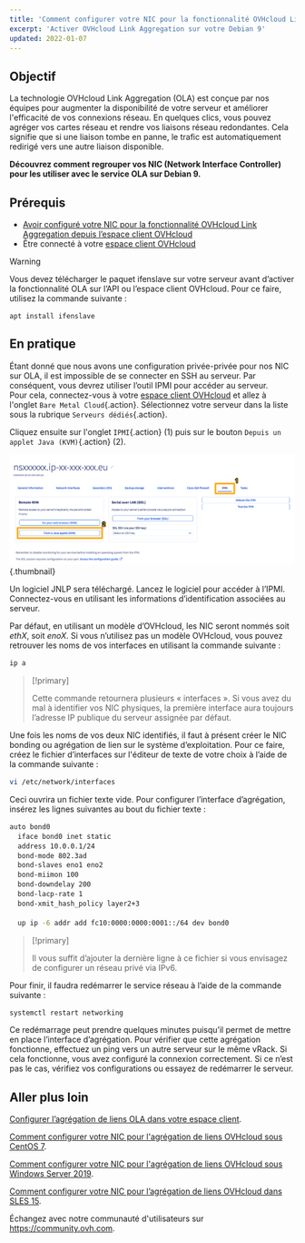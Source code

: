 ```yaml
---
title: 'Comment configurer votre NIC pour la fonctionnalité OVHcloud Link Aggregation sur Debian 9'
excerpt: 'Activer OVHcloud Link Aggregation sur votre Debian 9'
updated: 2022-01-07
---
```



## Objectif

La technologie OVHcloud Link Aggregation (OLA) est conçue par nos équipes pour augmenter la disponibilité de votre serveur et améliorer l'efficacité de vos connexions réseau. En quelques clics, vous pouvez agréger vos cartes réseau et rendre vos liaisons réseau redondantes. Cela signifie que si une liaison tombe en panne, le trafic est automatiquement redirigé vers une autre liaison disponible.

**Découvrez comment regrouper vos NIC (Network Interface Controller) pour les utiliser avec le service OLA sur Debian 9.**  

## Prérequis

- [Avoir configuré votre NIC pour la fonctionnalité OVHcloud Link Aggregation depuis l’espace client OVHcloud](/pages/bare_metal_cloud/dedicated_servers/ola-enable-manager)
- Être connecté à votre [espace client OVHcloud](https://www.ovh.com/auth/?action=gotomanager&from=https://www.ovh.com/fr/&ovhSubsidiary=fr)

> [!warning]
>
> Vous devez télécharger le paquet ifenslave sur votre serveur avant d’activer la fonctionnalité OLA sur l’API ou l’espace client OVHcloud. Pour ce faire, utilisez la commande suivante :
>
> ```
> apt install ifenslave
> ```
>

## En pratique

Étant donné que nous avons une configuration privée-privée pour nos NIC sur OLA, il est impossible de se connecter en SSH au serveur. Par conséquent, vous devrez utiliser l’outil IPMI pour accéder au serveur.
<br>Pour cela, connectez-vous à votre [espace client OVHcloud](https://www.ovh.com/auth/?action=gotomanager&from=https://www.ovh.com/fr/&ovhSubsidiary=fr) et allez à l'onglet `Bare Metal Cloud`{.action}. Sélectionnez votre serveur dans la liste sous la rubrique `Serveurs dédiés`{.action}.

Cliquez ensuite sur l'onglet `IPMI`{.action} (1) puis sur le bouton `Depuis un applet Java (KVM)`{.action} (2).

![remote kvm](images/remote_kvm2022.png){.thumbnail}

Un logiciel JNLP sera téléchargé. Lancez le logiciel pour accéder à l’IPMI. Connectez-vous en utilisant les informations d’identification associées au serveur.

Par défaut, en utilisant un modèle d’OVHcloud, les NIC seront nommés soit *ethX*, soit *enoX*. Si vous n’utilisez pas un modèle OVHcloud, vous pouvez retrouver les noms de vos interfaces en utilisant la commande suivante :

```bash
ip a
```

> [!primary]
>
> Cette commande retournera plusieurs « interfaces ». Si vous avez du mal à identifier vos NIC physiques, la première interface aura toujours l’adresse IP publique du serveur assignée par défaut.
>

Une fois les noms de vos deux NIC identifiés, il faut à présent créer le NIC bonding ou agrégation de lien sur le système d’exploitation. Pour ce faire, créez le fichier d’interfaces sur l'éditeur de texte de votre choix à l’aide de la commande suivante :

```bash
vi /etc/network/interfaces
```

Ceci ouvrira un fichier texte vide. Pour configurer l’interface d’agrégation, insérez les lignes suivantes au bout du fichier texte :

```bash
auto bond0
  iface bond0 inet static
  address 10.0.0.1/24
  bond-mode 802.3ad
  bond-slaves eno1 eno2
  bond-miimon 100
  bond-downdelay 200
  bond-lacp-rate 1
  bond-xmit_hash_policy layer2+3

  up ip -6 addr add fc10:0000:0000:0001::/64 dev bond0
```

> [!primary]
>
> Il vous suffit d’ajouter la dernière ligne à ce fichier si vous envisagez de configurer un réseau privé via IPv6.
>

Pour finir, il faudra redémarrer le service réseau à l’aide de la commande suivante :

```bash
systemctl restart networking
```

Ce redémarrage peut prendre quelques minutes puisqu’il permet de mettre en place l’interface d’agrégation. Pour vérifier que cette agrégation fonctionne, effectuez un ping vers un autre serveur sur le même vRack. Si cela fonctionne, vous avez configuré la connexion correctement. Si ce n’est pas le cas, vérifiez vos configurations ou essayez de redémarrer le serveur.

## Aller plus loin

[Configurer l’agrégation de liens OLA dans votre espace client](/pages/bare_metal_cloud/dedicated_servers/ola-enable-manager).

[Comment configurer votre NIC pour l'agrégation de liens OVHcloud sous CentOS 7](/pages/bare_metal_cloud/dedicated_servers/ola-enable-centos7).

[Comment configurer votre NIC pour l'agrégation de liens OVHcloud sous Windows Server 2019](/pages/bare_metal_cloud/dedicated_servers/ola-enable-w2k19).

[Comment configurer votre NIC pour l’agrégation de liens OVHcloud dans SLES 15](/pages/bare_metal_cloud/dedicated_servers/ola-enable-sles15).

Échangez avec notre communauté d'utilisateurs sur <https://community.ovh.com>.
